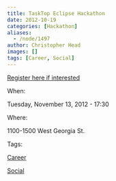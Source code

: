 ```yaml
---
title: TaskTop Eclipse Hackathon
date: 2012-10-19
categories: [Hackathon]
aliases:
  - /node/1497
author: Christopher Head
images: []
tags: [Career, Social]
---
```


[Register here if interested](https://wiki.eclipse.org/index.php?title=Eclipse_DemoCamps_November_2012/Vancouver)

When: 

Tuesday, November 13, 2012 - 17:30

Where: 

1100-1500 West Georgia St.

Tags: 

[Career](/career)

[Social](/social)

